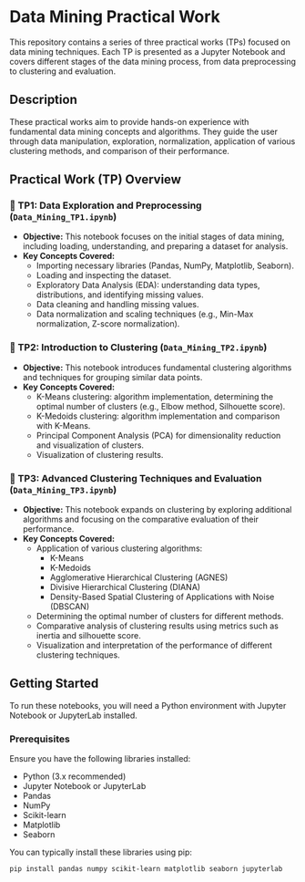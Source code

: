# Data Mining Practical Work

This repository contains a series of three practical works (TPs) focused on data mining techniques. Each TP is presented as a Jupyter Notebook and covers different stages of the data mining process, from data preprocessing to clustering and evaluation.

## Description

These practical works aim to provide hands-on experience with fundamental data mining concepts and algorithms. They guide the user through data manipulation, exploration, normalization, application of various clustering methods, and comparison of their performance.

## Practical Work (TP) Overview

### 📂 TP1: Data Exploration and Preprocessing (`Data_Mining_TP1.ipynb`)

* **Objective:** This notebook focuses on the initial stages of data mining, including loading, understanding, and preparing a dataset for analysis.
* **Key Concepts Covered:**
    * Importing necessary libraries (Pandas, NumPy, Matplotlib, Seaborn).
    * Loading and inspecting the dataset.
    * Exploratory Data Analysis (EDA): understanding data types, distributions, and identifying missing values.
    * Data cleaning and handling missing values.
    * Data normalization and scaling techniques (e.g., Min-Max normalization, Z-score normalization).

### 📂 TP2: Introduction to Clustering (`Data_Mining_TP2.ipynb`)

* **Objective:** This notebook introduces fundamental clustering algorithms and techniques for grouping similar data points.
* **Key Concepts Covered:**
    * K-Means clustering: algorithm implementation, determining the optimal number of clusters (e.g., Elbow method, Silhouette score).
    * K-Medoids clustering: algorithm implementation and comparison with K-Means.
    * Principal Component Analysis (PCA) for dimensionality reduction and visualization of clusters.
    * Visualization of clustering results.

### 📂 TP3: Advanced Clustering Techniques and Evaluation (`Data_Mining_TP3.ipynb`)

* **Objective:** This notebook expands on clustering by exploring additional algorithms and focusing on the comparative evaluation of their performance.
* **Key Concepts Covered:**
    * Application of various clustering algorithms:
        * K-Means
        * K-Medoids
        * Agglomerative Hierarchical Clustering (AGNES)
        * Divisive Hierarchical Clustering (DIANA)
        * Density-Based Spatial Clustering of Applications with Noise (DBSCAN)
    * Determining the optimal number of clusters for different methods.
    * Comparative analysis of clustering results using metrics such as inertia and silhouette score.
    * Visualization and interpretation of the performance of different clustering techniques.

## Getting Started

To run these notebooks, you will need a Python environment with Jupyter Notebook or JupyterLab installed.

### Prerequisites

Ensure you have the following libraries installed:

* Python (3.x recommended)
* Jupyter Notebook or JupyterLab
* Pandas
* NumPy
* Scikit-learn
* Matplotlib
* Seaborn

You can typically install these libraries using pip:

```bash
pip install pandas numpy scikit-learn matplotlib seaborn jupyterlab
